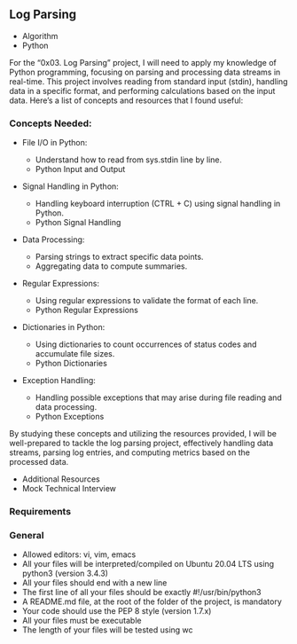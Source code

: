 ## Log Parsing
- Algorithm
- Python

For the “0x03. Log Parsing” project, I will need to apply my knowledge of Python programming, focusing on parsing and processing data streams in real-time. This project involves reading from standard input (stdin), handling data in a specific format, and performing calculations based on the input data. Here’s a list of concepts and resources that I found useful:

### Concepts Needed:
- File I/O in Python:
	- Understand how to read from sys.stdin line by line.
	- Python Input and Output

- Signal Handling in Python:
	- Handling keyboard interruption (CTRL + C) using signal handling in Python.
	- Python Signal Handling

- Data Processing:
	- Parsing strings to extract specific data points.
	- Aggregating data to compute summaries.

- Regular Expressions:
	- Using regular expressions to validate the format of each line.
	- Python Regular Expressions

- Dictionaries in Python:
	- Using dictionaries to count occurrences of status codes and accumulate file sizes.
	- Python Dictionaries

- Exception Handling:
	- Handling possible exceptions that may arise during file reading and data processing.
	- Python Exceptions

By studying these concepts and utilizing the resources provided, I will be well-prepared to tackle the log parsing project, effectively handling data streams, parsing log entries, and computing metrics based on the processed data.

- Additional Resources
- Mock Technical Interview

### Requirements
### General
- Allowed editors: vi, vim, emacs
- All your files will be interpreted/compiled on Ubuntu 20.04 LTS using python3 (version 3.4.3)
- All your files should end with a new line
- The first line of all your files should be exactly #!/usr/bin/python3
- A README.md file, at the root of the folder of the project, is mandatory
- Your code should use the PEP 8 style (version 1.7.x)
- All your files must be executable
- The length of your files will be tested using wc
